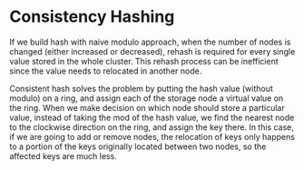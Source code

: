 # Consistency Hashing

If we build hash with naive modulo approach, when the number of nodes is changed (either increased or decreased), rehash is required for every single value stored in the whole cluster. This rehash process can be inefficient since the value needs to relocated in another node.

Consistent hash solves the problem by putting the hash value (without modulo) on a ring, and assign each of the storage node a virtual value on the ring. When we make decision on which node should store a particular value, instead of taking the mod of the hash value, we find the nearest node to the clockwise direction on the ring, and assign the key there. In this case, if we are going to add or remove nodes, the relocation of keys only happens to a portion of the keys originally located between two nodes, so the affected keys are much less.
